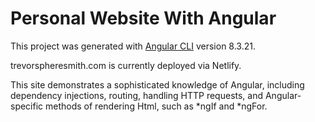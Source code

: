 # Personal Website With Angular

This project was generated with [Angular CLI](https://github.com/angular/angular-cli) version 8.3.21.

trevorspheresmith.com is currently deployed via Netlify.

This site demonstrates a sophisticated knowledge of Angular, including dependency injections, routing, handling HTTP requests, and Angular-specific methods of rendering Html, such as *ngIf and *ngFor.
